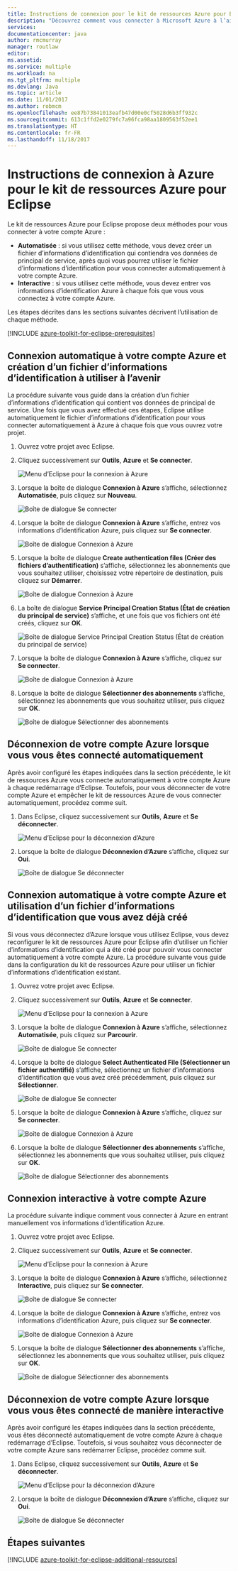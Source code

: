 ```yaml
---
title: Instructions de connexion pour le kit de ressources Azure pour Eclipse
description: "Découvrez comment vous connecter à Microsoft Azure à l’aide du kit de ressources Azure pour Eclipse."
services: 
documentationcenter: java
author: rmcmurray
manager: routlaw
editor: 
ms.assetid: 
ms.service: multiple
ms.workload: na
ms.tgt_pltfrm: multiple
ms.devlang: Java
ms.topic: article
ms.date: 11/01/2017
ms.author: robmcm
ms.openlocfilehash: ee87b73841013eafb47d00e0cf5028d6b3ff932c
ms.sourcegitcommit: 613c1ffd2e0279fc7a96fca98aa1809563f52ee1
ms.translationtype: HT
ms.contentlocale: fr-FR
ms.lasthandoff: 11/18/2017
---
```

# <a name="azure-sign-in-instructions-for-the-azure-toolkit-for-eclipse"></a>Instructions de connexion à Azure pour le kit de ressources Azure pour Eclipse

Le kit de ressources Azure pour Eclipse propose deux méthodes pour vous connecter à votre compte Azure :

  * **Automatisée** : si vous utilisez cette méthode, vous devez créer un fichier d’informations d’identification qui contiendra vos données de principal de service, après quoi vous pourrez utiliser le fichier d’informations d’identification pour vous connecter automatiquement à votre compte Azure.
  * **Interactive** : si vous utilisez cette méthode, vous devez entrer vos informations d’identification Azure à chaque fois que vous vous connectez à votre compte Azure.

Les étapes décrites dans les sections suivantes décrivent l’utilisation de chaque méthode.

[!INCLUDE [azure-toolkit-for-eclipse-prerequisites](../includes/azure-toolkit-for-eclipse-prerequisites.md)]

## <a name="signing-into-your-azure-account-automatically-and-creating-a-credentials-file-to-use-in-the-future"></a>Connexion automatique à votre compte Azure et création d’un fichier d’informations d’identification à utiliser à l’avenir

La procédure suivante vous guide dans la création d’un fichier d’informations d’identification qui contient vos données de principal de service. Une fois que vous avez effectué ces étapes, Eclipse utilise automatiquement le fichier d’informations d’identification pour vous connecter automatiquement à Azure à chaque fois que vous ouvrez votre projet.

1. Ouvrez votre projet avec Eclipse.

1. Cliquez successivement sur **Outils**, **Azure** et **Se connecter**.

   ![Menu d’Eclipse pour la connexion à Azure][A01]

1. Lorsque la boîte de dialogue **Connexion à Azure** s’affiche, sélectionnez **Automatisée**, puis cliquez sur **Nouveau**.

   ![Boîte de dialogue Se connecter][A02]

1. Lorsque la boîte de dialogue **Connexion à Azure** s’affiche, entrez vos informations d’identification Azure, puis cliquez sur **Se connecter**.

   ![Boîte de dialogue Connexion à Azure][A03]

1. Lorsque la boîte de dialogue **Create authentication files (Créer des fichiers d’authentification)** s’affiche, sélectionnez les abonnements que vous souhaitez utiliser, choisissez votre répertoire de destination, puis cliquez sur **Démarrer**.

   ![Boîte de dialogue Connexion à Azure][A04]

1. La boîte de dialogue **Service Principal Creation Status (État de création du principal de service)** s’affiche, et une fois que vos fichiers ont été créés, cliquez sur **OK**.

   ![Boîte de dialogue Service Principal Creation Status (État de création du principal de service)][A05]

1. Lorsque la boîte de dialogue **Connexion à Azure** s’affiche, cliquez sur **Se connecter**.

   ![Boîte de dialogue Connexion à Azure][A06]

1. Lorsque la boîte de dialogue **Sélectionner des abonnements** s’affiche, sélectionnez les abonnements que vous souhaitez utiliser, puis cliquez sur **OK**.

   ![Boîte de dialogue Sélectionner des abonnements][A07]

## <a name="signing-out-of-your-azure-account-when-you-signed-in-automatically"></a>Déconnexion de votre compte Azure lorsque vous vous êtes connecté automatiquement

Après avoir configuré les étapes indiquées dans la section précédente, le kit de ressources Azure vous connecte automatiquement à votre compte Azure à chaque redémarrage d’Eclipse. Toutefois, pour vous déconnecter de votre compte Azure et empêcher le kit de ressources Azure de vous connecter automatiquement, procédez comme suit.

1. Dans Eclipse, cliquez successivement sur **Outils**, **Azure** et **Se déconnecter**.

   ![Menu d’Eclipse pour la déconnexion d’Azure][L01]

1. Lorsque la boîte de dialogue **Déconnexion d’Azure** s’affiche, cliquez sur **Oui**.

   ![Boîte de dialogue Se déconnecter][L03]

## <a name="signing-into-your-azure-account-automatically-using-a-credentials-file-which-you-have-already-created"></a>Connexion automatique à votre compte Azure et utilisation d’un fichier d’informations d’identification que vous avez déjà créé

Si vous vous déconnectez d’Azure lorsque vous utilisez Eclipse, vous devez reconfigurer le kit de ressources Azure pour Eclipse afin d’utiliser un fichier d’informations d’identification qui a été créé pour pouvoir vous connecter automatiquement à votre compte Azure. La procédure suivante vous guide dans la configuration du kit de ressources Azure pour utiliser un fichier d’informations d’identification existant.

1. Ouvrez votre projet avec Eclipse.

1. Cliquez successivement sur **Outils**, **Azure** et **Se connecter**.

   ![Menu d’Eclipse pour la connexion à Azure][A01]

1. Lorsque la boîte de dialogue **Connexion à Azure** s’affiche, sélectionnez **Automatisée**, puis cliquez sur **Parcourir**.

   ![Boîte de dialogue Se connecter][A02]

1. Lorsque la boîte de dialogue **Select Authenticated File (Sélectionner un fichier authentifié)** s’affiche, sélectionnez un fichier d’informations d’identification que vous avez créé précédemment, puis cliquez sur **Sélectionner**.

   ![Boîte de dialogue Se connecter][A08]

1. Lorsque la boîte de dialogue **Connexion à Azure** s’affiche, cliquez sur **Se connecter**.

   ![Boîte de dialogue Connexion à Azure][A06]

1. Lorsque la boîte de dialogue **Sélectionner des abonnements** s’affiche, sélectionnez les abonnements que vous souhaitez utiliser, puis cliquez sur **OK**.

   ![Boîte de dialogue Sélectionner des abonnements][A07]

## <a name="signing-into-your-azure-account-interactively"></a>Connexion interactive à votre compte Azure

La procédure suivante indique comment vous connecter à Azure en entrant manuellement vos informations d’identification Azure.

1. Ouvrez votre projet avec Eclipse.

1. Cliquez successivement sur **Outils**, **Azure** et **Se connecter**.

   ![Menu d’Eclipse pour la connexion à Azure][I01]

1. Lorsque la boîte de dialogue **Connexion à Azure** s’affiche, sélectionnez **Interactive**, puis cliquez sur **Se connecter**.

   ![Boîte de dialogue Se connecter][I02]

1. Lorsque la boîte de dialogue **Connexion à Azure** s’affiche, entrez vos informations d’identification Azure, puis cliquez sur **Se connecter**.

   ![Boîte de dialogue Connexion à Azure][I03]

1. Lorsque la boîte de dialogue **Sélectionner des abonnements** s’affiche, sélectionnez les abonnements que vous souhaitez utiliser, puis cliquez sur **OK**.

   ![Boîte de dialogue Sélectionner des abonnements][I04]

## <a name="signing-out-of-your-azure-account-when-you-signed-in-interactively"></a>Déconnexion de votre compte Azure lorsque vous vous êtes connecté de manière interactive

Après avoir configuré les étapes indiquées dans la section précédente, vous êtes déconnecté automatiquement de votre compte Azure à chaque redémarrage d’Eclipse. Toutefois, si vous souhaitez vous déconnecter de votre compte Azure sans redémarrer Eclipse, procédez comme suit.

1. Dans Eclipse, cliquez successivement sur **Outils**, **Azure** et **Se déconnecter**.

   ![Menu d’Eclipse pour la déconnexion d’Azure][L01]

1. Lorsque la boîte de dialogue **Déconnexion d’Azure** s’affiche, cliquez sur **Oui**.

   ![Boîte de dialogue Se déconnecter][L02]

## <a name="next-steps"></a>Étapes suivantes

[!INCLUDE [azure-toolkit-for-eclipse-additional-resources](../includes/azure-toolkit-for-eclipse-additional-resources.md)]

<!-- URL List -->


<!-- IMG List -->

[I01]: media/azure-toolkit-for-eclipse-sign-in-instructions/I01.png
[I02]: media/azure-toolkit-for-eclipse-sign-in-instructions/I02.png
[I03]: media/azure-toolkit-for-eclipse-sign-in-instructions/I03.png
[I04]: media/azure-toolkit-for-eclipse-sign-in-instructions/I04.png

[A01]: media/azure-toolkit-for-eclipse-sign-in-instructions/A01.png
[A02]: media/azure-toolkit-for-eclipse-sign-in-instructions/A02.png
[A03]: media/azure-toolkit-for-eclipse-sign-in-instructions/A03.png
[A04]: media/azure-toolkit-for-eclipse-sign-in-instructions/A04.png
[A05]: media/azure-toolkit-for-eclipse-sign-in-instructions/A05.png
[A06]: media/azure-toolkit-for-eclipse-sign-in-instructions/A06.png
[A07]: media/azure-toolkit-for-eclipse-sign-in-instructions/A07.png
[A08]: media/azure-toolkit-for-eclipse-sign-in-instructions/A08.png

[L01]: media/azure-toolkit-for-eclipse-sign-in-instructions/L01.png
[L02]: media/azure-toolkit-for-eclipse-sign-in-instructions/L02.png
[L03]: media/azure-toolkit-for-eclipse-sign-in-instructions/L03.png
